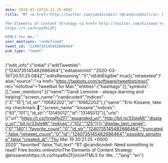 ```yaml
---
date: 2020-03-19T20:21:25.000Z
title: "RT <a href='http://twitter.com/candicodeit'>@candicodeit</a>: Need something to read? Free books online

The Elements of Content Strategy <a href='http://twitter.com/kissane'>@kissane</a>
https://t.co/hrpafhiZFj

HTML5 for We…″"
user_mentions: "undefined"
tweet_id: "1240735145482686464"
pub_type: "tweet"
---
```

{"edit_info":{"initial":{"editTweetIds":["1240735145482686464"],"editableUntil":"2020-03-19T20:51:25.084Z","editsRemaining":"5","isEditEligible":true}},"retweeted":false,"source":"<a href=\"https://tapbots.com/software/tweetbot/mac\" rel=\"nofollow\">Tweetbot for Mac</a>","entities":{"hashtags":[],"symbols":[],"user_mentions":[{"name":"Candi Lemoine - always learning and helping","screen_name":"candicodeit","indices":["3","15"],"id_str":"10682202","id":"10682202"},{"name":"Erin Kissane, take my checkmark 🐀","screen_name":"kissane","indices":["93","101"],"id_str":"13145012","id":"13145012"}],"urls":[{"url":"https://t.co/hrpafhiZFj","expanded_url":"http://bit.ly/33sIeMj","display_url":"bit.ly/33sIeMj","indices":["102","125"]}]},"display_text_range":["0","140"],"favorite_count":"0","id_str":"1240735145482686464","truncated":false,"retweet_count":"0","id":"1240735145482686464","possibly_sensitive":false,"created_at":"Thu Mar 19 20:21:25 +0000 2020","favorited":false,"full_text":"RT @candicodeit: Need something to read? Free books online\n\nThe Elements of Content Strategy @kissane\nhttps://t.co/hrpafhiZFj\n\nHTML5 for We…","lang":"en"}
